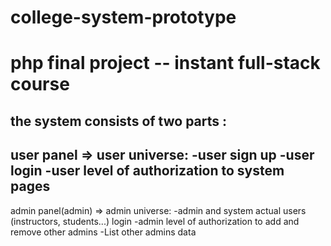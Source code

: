 # college-system-prototype
php final project -- instant full-stack course
=============================================
## the system consists of two parts :
user panel => user universe:
    -user sign up
    -user login
    -user level of authorization to system pages
----------------------------------------------
admin panel(admin) => admin universe:
    -admin and system actual users (instructors, students...) login
    -admin level of authorization to add and remove other admins
    -List other admins data
